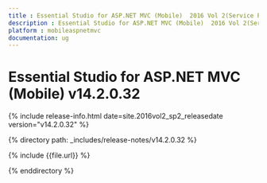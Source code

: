 ```yaml
---
title : Essential Studio for ASP.NET MVC (Mobile)  2016 Vol 2(Service Pack 2) Release Notes
description : Essential Studio for ASP.NET MVC (Mobile)  2016 Vol 2(Service Pack 2) Release Notes
platform : mobileaspnetmvc
documentation: ug
---
```


# Essential Studio for ASP.NET MVC (Mobile) v14.2.0.32

{% include release-info.html date=site.2016vol2_sp2_releasedate version="v14.2.0.32" %} 

{% directory path: _includes/release-notes/v14.2.0.32 %}

{% include {{file.url}} %}

{% enddirectory %}